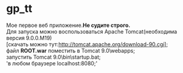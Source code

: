 # gp_tt
Мое первое веб приложение.**Не судите строго.**  
Для запуска можно воспользоваться Apache Tomcat(необходима версия 9.0.0.M19)  
[скачать можно тут:http://tomcat.apache.org/download-90.cgi];  
файл **ROOT.war** поместить в Tomcat 9.0\webapps;  
    запустить Tomcat 9.0\bin\startup.bat;  
'в любом браузере localhost:8080;'


